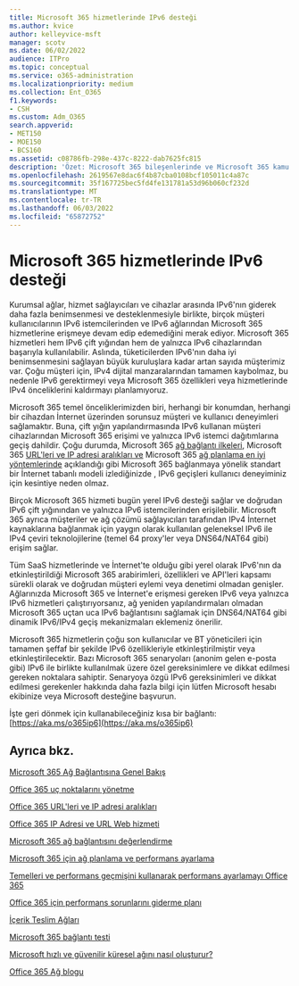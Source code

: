 ```yaml
---
title: Microsoft 365 hizmetlerinde IPv6 desteği
ms.author: kvice
author: kelleyvice-msft
manager: scotv
ms.date: 06/02/2022
audience: ITPro
ms.topic: conceptual
ms.service: o365-administration
ms.localizationpriority: medium
ms.collection: Ent_O365
f1.keywords:
- CSH
ms.custom: Adm_O365
search.appverid:
- MET150
- MOE150
- BCS160
ms.assetid: c08786fb-298e-437c-8222-dab7625fc815
description: 'Özet: Microsoft 365 bileşenlerinde ve Microsoft 365 kamu tekliflerinde IPv6 desteğini açıklar.'
ms.openlocfilehash: 2619567e8dac6f4b87cba0108bcf105011c4a87c
ms.sourcegitcommit: 35f167725bec5fd4fe131781a53d96b060cf232d
ms.translationtype: MT
ms.contentlocale: tr-TR
ms.lasthandoff: 06/03/2022
ms.locfileid: "65872752"
---
```

# <a name="ipv6-support-in-microsoft-365-services"></a>Microsoft 365 hizmetlerinde IPv6 desteği

Kurumsal ağlar, hizmet sağlayıcıları ve cihazlar arasında IPv6'nın giderek daha fazla benimsenmesi ve desteklenmesiyle birlikte, birçok müşteri kullanıcılarının IPv6 istemcilerinden ve IPv6 ağlarından Microsoft 365 hizmetlerine erişmeye devam edip edemediğini merak ediyor. Microsoft 365 hizmetleri hem IPv6 çift yığından hem de yalnızca IPv6 cihazlarından başarıyla kullanılabilir. Aslında, tüketicilerden IPv6'nın daha iyi benimsenmesini sağlayan büyük kuruluşlara kadar artan sayıda müşterimiz var. Çoğu müşteri için, IPv4 dijital manzaralarından tamamen kaybolmaz, bu nedenle IPv6 gerektirmeyi veya Microsoft 365 özellikleri veya hizmetlerinde IPv4 önceliklerini kaldırmayı planlamıyoruz.

Microsoft 365 temel önceliklerimizden biri, herhangi bir konumdan, herhangi bir cihazdan İnternet üzerinden sorunsuz müşteri ve kullanıcı deneyimleri sağlamaktır. Buna, çift yığın yapılandırmasında IPv6 kullanan müşteri cihazlarından Microsoft 365 erişimi ve yalnızca IPv6 istemci dağıtımlarına geçiş dahildir. Çoğu durumda, Microsoft 365 [ağ bağlantı ilkeleri](microsoft-365-network-connectivity-principles.md), Microsoft 365 [URL'leri ve IP adresi aralıkları ve](urls-and-ip-address-ranges.md) Microsoft 365 [ağ planlama en iyi yöntemlerinde](network-and-migration-planning.md#best-practices-for-network-planning-and-improving-migration-performance-for-office-365) açıklandığı gibi Microsoft 365 bağlanmaya yönelik standart bir İnternet tabanlı modeli izlediğinizde , IPv6 geçişleri kullanıcı deneyiminiz için kesintiye neden olmaz.

Birçok Microsoft 365 hizmeti bugün yerel IPv6 desteği sağlar ve doğrudan IPv6 çift yığınından ve yalnızca IPv6 istemcilerinden erişilebilir. Microsoft 365 ayrıca müşteriler ve ağ çözümü sağlayıcıları tarafından IPv4 İnternet kaynaklarına bağlanmak için yaygın olarak kullanılan geleneksel IPv6 ile IPv4 çeviri teknolojilerine (temel 64 proxy'ler veya DNS64/NAT64 gibi) erişim sağlar.

Tüm SaaS hizmetlerinde ve İnternet'te olduğu gibi yerel olarak IPv6'nın da etkinleştirildiği Microsoft 365 arabirimleri, özellikleri ve API'leri kapsamı sürekli olarak ve doğrudan müşteri eylemi veya denetimi olmadan genişler. Ağlarınızda Microsoft 365 ve İnternet'e erişmesi gereken IPv6 veya yalnızca IPv6 hizmetleri çalıştırıyorsanız, ağ yeniden yapılandırmaları olmadan Microsoft 365 uçtan uca IPv6 bağlantısını sağlamak için DNS64/NAT64 gibi dinamik IPv6/IPv4 geçiş mekanizmaları eklemeniz önerilir.

Microsoft 365 hizmetlerin çoğu son kullanıcılar ve BT yöneticileri için tamamen şeffaf bir şekilde IPv6 özellikleriyle etkinleştirilmiştir veya etkinleştirilecektir. Bazı Microsoft 365 senaryoları (anonim gelen e-posta gibi) IPv6 ile birlikte kullanılmak üzere özel gereksinimlere ve dikkat edilmesi gereken noktalara sahiptir. Senaryoya özgü IPv6 gereksinimleri ve dikkat edilmesi gerekenler hakkında daha fazla bilgi için lütfen Microsoft hesabı ekibinize veya Microsoft desteğine başvurun.

İşte geri dönmek için kullanabileceğiniz kısa bir bağlantı: [https://aka.ms/o365ip6](https://aka.ms/o365ip6)

## <a name="see-also"></a>Ayrıca bkz.

[Microsoft 365 Ağ Bağlantısına Genel Bakış](microsoft-365-networking-overview.md)

[Office 365 uç noktalarını yönetme](managing-office-365-endpoints.md)

[Office 365 URL'leri ve IP adresi aralıkları](urls-and-ip-address-ranges.md)

[Office 365 IP Adresi ve URL Web hizmeti](microsoft-365-ip-web-service.md)

[Microsoft 365 ağ bağlantısını değerlendirme](assessing-network-connectivity.md)

[Microsoft 365 için ağ planlama ve performans ayarlama](network-planning-and-performance.md)

[Temelleri ve performans geçmişini kullanarak performans ayarlamayı Office 365](performance-tuning-using-baselines-and-history.md)

[Office 365 için performans sorunlarını giderme planı](performance-troubleshooting-plan.md)

[İçerik Teslim Ağları](content-delivery-networks.md)

[Microsoft 365 bağlantı testi](https://aka.ms/netonboard)

[Microsoft hızlı ve güvenilir küresel ağını nasıl oluşturur?](https://azure.microsoft.com/blog/how-microsoft-builds-its-fast-and-reliable-global-network/)

[Office 365 Ağ blogu](https://techcommunity.microsoft.com/t5/Office-365-Networking/bd-p/Office365Networking)
